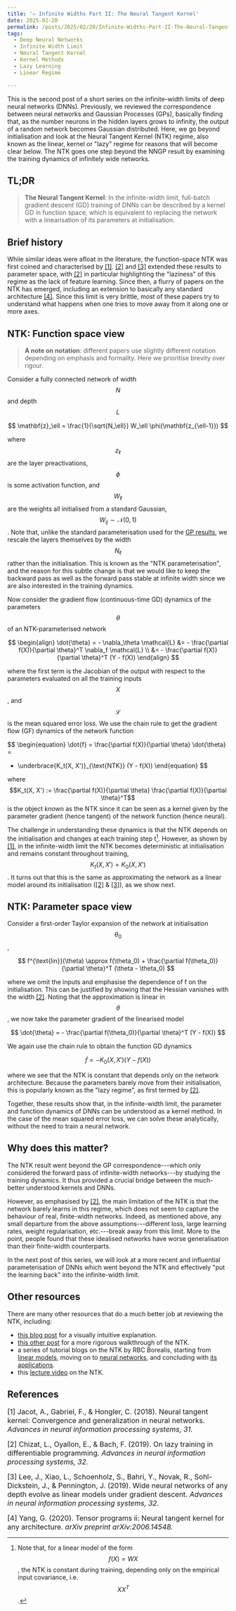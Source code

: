 ```yaml
---
title: '♾️ Infinite Widths Part II: The Neural Tangent Kernel'
date: 2025-02-20
permalink: /posts/2025/02/20/Infinite-Widths-Part-II-The-Neural-Tangent-Kernel/
tags:
  - Deep Neural Networks
  - Infinite Width Limit
  - Neural Tangent Kernel
  - Kernel Methods
  - Lazy Learning
  - Linear Regime

---
```


This is the second post of a short series on the infinite-width limits of deep neural networks (DNNs). Previously, we 
reviewed the correspondence between neural networks and Gaussian Processes (GPs), basically finding that, as the number 
neurons in the hidden layers grows to infinity, the output of a random network becomes Gaussian distributed. Here, we 
go beyond initialisation and look at the Neural Tangent Kernel (NTK) regime, also known as the linear, kernel or "lazy" 
regime for reasons that will become clear below. The NTK goes one step beyond the NNGP result by examining the training dynamics of infinitely wide networks.


## TL;DR
> **The Neural Tangent Kernel**: In the infinite-width limit, full-batch gradient descent (GD) training of DNNs can be 
> described by a kernel GD in function space, which is equivalent to replacing the network with a linearisation of its parameters at initialisation.


## Brief history
While similar ideas were afloat in the literature, the function-space NTK was first coined and characterised by 
[[1]](#1). [[2]](#2) and [[3]](#3) extended these results to parameter space, with [[2]](#2) in particular highlighting 
the "laziness" of this regime as the lack of feature learning. Since then, a flurry of papers on the NTK has emerged,
including an extension to basically any standard architecture [[4]](#4). Since this limit is very brittle, most of these
papers try to understand what happens when one tries to move away from it along one or more axes.


## NTK: Function space view
> **A note on notation**: different papers use slightly different notation depending on emphasis and formality. Here we prioritise brevity over rigour.

Consider a fully connected network of width $$N$$ and depth $$L$$

$$
\mathbf{z}_\ell = \frac{1}{\sqrt{N_\ell}} W_\ell \phi(\mathbf{z_{\ell-1}})
$$

where $$z_\ell$$ are the layer preactivations, $$\phi$$ is some activation function, and $$W_\ell$$ are the weights all initialised from a standard Gaussian, $$W_{ij} \sim \mathcal{N}(0, 1)$$. Note that, unlike the standard parameterisation used for the [GP results](https://francesco-innocenti.github.io/posts/2024/11/16/Infinite-Widths-Part-I-Neural-Networks-as-Gaussian-Processes/), we rescale the layers themselves by the width $$N_\ell$$ rather than the initialisation. This is known as the "NTK parameterisation", and the reason for this subtle change is that we would like to keep the backward pass as well as the forward pass stable at infinite width since we are also interested in the training dynamics.

Now consider the gradient flow (continuous-time GD) dynamics of the parameters $$\theta$$ of an NTK-parameterised network

$$
\begin{align}
  \dot{\theta} = - \nabla_\theta \mathcal{L} &= - \frac{\partial f(X)}{\partial \theta}^T \nabla_f \mathcal{L} \\
  &= - \frac{\partial f(X)}{\partial \theta}^T (Y - f(X))
\end{align}
$$

where the first term is the Jacobian of the output with respect to the parameters evaluated on all the training inputs $$X$$, and $$\mathcal{L}$$ is the mean squared error loss. We use the chain rule to get the gradient flow (GF) dynamics of the network function

$$
\begin{equation}
  \dot{f} = \frac{\partial f(X)}{\partial \theta} \dot{\theta} = 
  - \underbrace{K_t(X, X')}_{\text{NTK}} (Y - f(X))
\end{equation}
$$

where $$K_t(X, X') := \frac{\partial f(X)}{\partial \theta} \frac{\partial f(X)}{\partial \theta}^T$$ is the object known as the NTK since it can be seen as a kernel given by the parameter gradient (hence tangent) of the network function (hence neural).

The challenge in understanding
these dynamics is that the NTK depends on the initialisation and changes at each training step t[^1]. However, as shown by [[1]](#1), in the infinite-width limit the NTK becomes deterministic at initialisation and remains constant throughout training, $$K_t(X, X') = K_0(X, X')$$. It turns out that this is the same as approximating the network as a linear model around its initialisation ([[2]](#2) & [[3]](#3)), as we show next.


## NTK: Parameter space view
Consider a first-order Taylor expansion of the network at initialisation $$\theta_0$$,

$$
f^{\text{lin}}(\theta) \approx f(\theta_0) + \frac{\partial f(\theta_0)}{\partial \theta}^T (\theta - \theta_0)
$$

where we omit the inputs and emphasise the dependence of f on the initialisation. This can be justified by showing that the Hessian vanishes with the width [[2]](#2). Noting that the approximation is linear in $$\theta$$, we now take the parameter gradient of the linearised model

$$
\dot{\theta} = - \frac{\partial f(\theta_0)}{\partial \theta}^T (Y - f(X))
$$

We again use the chain rule to obtain the function GD dynamics

$$
\dot{f} = - K_0(X, X') (Y - f(X))
$$

where we see that the NTK is constant that depends only on the network architecture. Because the parameters barely move from their initialisation, this is popularly known as the "lazy regime", as first termed by [[2]](#2). 

Together, these results show that, in the infinite-width limit, the parameter and function dynamics of DNNs can be understood as a kernel method. In the case of the mean squared error loss, we can solve these analytically, without the need to train a neural network.


## Why does this matter?
The NTK result went beyond the GP correspondence---which only considered the forward pass of infinite-width networks---by studying the training dynamics. It thus provided a crucial bridge between the much-better understood kernels and DNNs. 

However, as emphasised by [[2]](#2), the main limitation of the NTK is that the network barely learns in this regime, which does not seem to capture the behaviour of real, finite-width networks. Indeed, as mentioned above, any small departure from the above assumptions---different loss, large learning rates, weight regularisation, etc.---break away from this limit. More to the point, people found that these idealised networks have worse generalisation than their finite-width counterparts.

In the next post of this series, we will look at a more recent and influential parameterisation of DNNs which went beyond the NTK and effectively "put the learning back" into the infinite-width limit.


## Other resources
There are many other resources that do a much better job at reviewing the NTK, including:
* [this blog post](https://www.eigentales.com/NTK/) for a visually intuitive explanation. 
* [this other post](https://lilianweng.github.io/posts/2022-09-08-ntk/) for a more rigorous walkthrough of the NTK.
* a series of tutorial blogs on the NTK by RBC Borealis, starting from [linear models](https://rbcborealis.com/research-blogs/gradient-flow/), moving on to [neural networks](https://rbcborealis.com/research-blogs/the-neural-tangent-kernel/), and concluding with [its applications](https://rbcborealis.com/research-blogs/neural-tangent-kernel-applications/).
* this [lecture video](https://www.youtube.com/watch?v=DObobAnELkU&ab_channel=SoheilFeizi) on the NTK.


## References

<p> <font size="3"> <a id="1">[1]</a> 
Jacot, A., Gabriel, F., & Hongler, C. (2018). Neural tangent kernel: Convergence and generalization in neural networks. 
<i>Advances in neural information processing systems, 31.</i> </font> </p>

<p> <font size="3"> <a id="2">[2]</a> 
Chizat, L., Oyallon, E., & Bach, F. (2019). On lazy training in differentiable programming. <i>Advances in neural 
information processing systems, 32.</i> </font> </p>

<p> <font size="3"> <a id="3">[3]</a> 
Lee, J., Xiao, L., Schoenholz, S., Bahri, Y., Novak, R., Sohl-Dickstein, J., & Pennington, J. (2019). Wide neural 
networks of any depth evolve as linear models under gradient descent. <i>Advances in neural information processing 
systems, 32.</i> </font> </p>

<p> <font size="3"> <a id="4">[4]</a> 
Yang, G. (2020). Tensor programs ii: Neural tangent kernel for any architecture. <i>arXiv preprint 
arXiv:2006.14548.</i> </font> </p>

[^1]: Note that, for a linear model of the form $$f(X) = WX$$, the NTK is constant during training, depending only on the empirical input covariance, i.e. $$XX^T$$.
